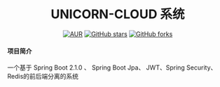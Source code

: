 <h1 style="text-align: center">UNICORN-CLOUD 系统</h1>
<div style="text-align: center">

[![AUR](https://img.shields.io/badge/license-Apache%20License%202.0-blue.svg)](https://github.com/elunez/eladmin/blob/master/LICENSE)
[![GitHub stars](https://img.shields.io/github/stars/elunez/eladmin.svg?style=social&label=Stars)](https://github.com/JosephChm/unicorn-cloud)
[![GitHub forks](https://img.shields.io/github/forks/elunez/eladmin.svg?style=social&label=Fork)](https://github.com/JosephChm/unicorn-cloud)

</div>

#### 项目简介
一个基于 Spring Boot 2.1.0 、 Spring Boot Jpa、 JWT、Spring Security、Redis的前后端分离的系统
